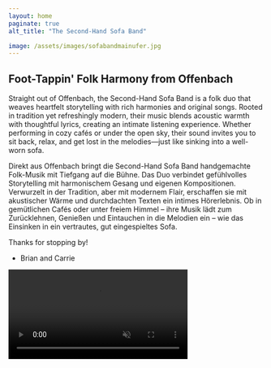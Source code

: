 ```yaml
---
layout: home
paginate: true
alt_title: "The Second-Hand Sofa Band"

image: /assets/images/sofabandmainufer.jpg
---
```

## Foot-Tappin' Folk Harmony from Offenbach  

Straight out of Offenbach, the Second-Hand Sofa Band is a folk duo that weaves heartfelt storytelling with rich harmonies and original songs. Rooted in tradition yet refreshingly modern, their music blends acoustic warmth with thoughtful lyrics, creating an intimate listening experience. Whether performing in cozy cafés or under the open sky, their sound invites you to sit back, relax, and get lost in the melodies—just like sinking into a well-worn sofa.


Direkt aus Offenbach bringt die Second-Hand Sofa Band handgemachte Folk-Musik mit Tiefgang auf die Bühne. Das Duo verbindet gefühlvolles Storytelling mit harmonischem Gesang und eigenen Kompositionen. Verwurzelt in der Tradition, aber mit modernem Flair, erschaffen sie mit akustischer Wärme und durchdachten Texten ein intimes Hörerlebnis. Ob in gemütlichen Cafés oder unter freiem Himmel – ihre Musik lädt zum Zurücklehnen, Genießen und Eintauchen in die Melodien ein – wie das Einsinken in ein vertrautes, gut eingespieltes Sofa.

Thanks for stopping by!

- Brian and Carrie
  
<video width= "70%" autoplay muted controls>
  <source src="assets\videos\goodday.mp4"  type="video/mp4">
</video>
